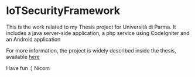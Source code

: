 # IoTSecurityFramework

This is the work related to my Thesis project for Università di Parma. 
It includes a java server-side application, a php service using CodeIgniter and an Android application

For more information, the project is widely described inside the thesis, available [here](tesi.pdf)

Have fun :)
Nicom
